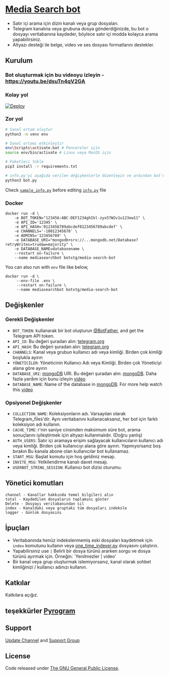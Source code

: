 # [Media Search bot](https://github.com/Mahesh0253/Media-Search-bot)

* Satır içi arama için dizin kanalı veya grup dosyaları.
* Telegram kanalına veya grubuna dosya gönderdiğinizde, bu bot o dosyayı veritabanına kaydeder, böylece satır içi modda kolayca arama yapabilirsiniz.
* Altyazı desteği ile belge, video ve ses dosyası formatlarını destekler.

## Kurulum

### Bot oluşturmak için bu videoyu izleyin - https://youtu.be/dsuTn4qV2GA
### Kolay yol
[![Deploy](https://www.herokucdn.com/deploy/button.svg)](https://dashboard.heroku.com/new?template=https://github.com/Drmehmetaktass/Media-Search-bot)


### Zor yol
```bash
# Sanal ortam oluştur
python3 -m venv env

# Sanal ortamı etkinleştir
env\Scripts\activate.bat # Pencereler için
source env/bin/activate # Linux veya MacOS için

# Paketleri Yükle
pip3 install -r requirements.txt

# info.py'yi aşağıda verilen değişkenlerle düzenleyin ve ardından bot'u çalıştırın
python3 bot.py
```
Check [`sample_info.py`](sample_info.py) before editing [`info.py`](info.py) file

### Docker
```
docker run -d \
    -e BOT_TOKEN="123456:ABC-DEF1234ghIkl-zyx57W2v1u123ew11" \
    -e API_ID='12345' \
    -e API_HASH='0123456789abcdef0123456789abcdef' \
    -e CHANNELS='-10012345678' \
    -e ADMINS='123456789' \
    -e DATABASE_URI="mongodb+srv://...mongodb.net/Database?retryWrites=true&w=majority" \
    -e DATABASE_NAME=databasename \
    --restart on-failure \
    --name mediasearchbot botxtg/media-search-bot
```
You can also run with `env` file like below,
```
docker run -d \ 
     --env-file .env \
     --restart on-failure \
     --name mediasearchbot botxtg/media-search-bot
```

## Değişkenler
### Gerekli Değişkenler
* `BOT_TOKEN`: kullanarak bir bot oluşturun [@BotFather](https://telegram.dog/BotFather), and get the Telegram API token.
* `API_ID`: Bu değeri şuradan alın: [telegram.org](https://my.telegram.org/apps)
* `API_HASH`: Bu değeri şuradan alın: [telegram.org](https://my.telegram.org/apps)
* `CHANNELS`: Kanal veya grubun kullanıcı adı veya kimliği. Birden çok kimliği boşlukla ayırın
* `YÖNETİCİLER`: Yöneticinin Kullanıcı Adı veya Kimliği. Birden çok Yöneticiyi alana göre ayırın
* `DATABASE_URI`: [mongoDB](https://www.mongodb.com) URI. Bu değeri şuradan alın: [mongoDB](https://www.mongodb.com). Daha fazla yardım için bunu izleyin [video](https://youtu.be/dsuTn4qV2GA)
* `DATABASE_NAME`: Name of the database in [mongoDB](https://www.mongodb.com). For more help watch this [video](https://youtu.be/dsuTn4qV2GA)

### Opsiyonel Değişkenler
* `COLLECTION_NAME`: Koleksiyonların adı. Varsayılan olarak Telegram_files'dir. Aynı veritabanını kullanacaksanız, her bot için farklı koleksiyon adı kullanın.
* `CACHE_TIME`: r'nin saniye cinsinden maksimum süre bot, arama sonuçlarını iyileştirmek için altyazı kullanmalıdır. (Doğru yanlış)
* `AUTH_USERS`: Satır içi aramaya erişim sağlayacak kullanıcıların kullanıcı adı veya kimliği. Birden çok kullanıcıyı alana göre ayırın. Yapmıyorsanız boş bırakın Bu kanala abone olan kullanıcılar bot kullanamaz.
* `START_MSG`: Başlat komutu için hoş geldiniz mesajı.
* `INVITE_MSG`: Yetkilendirme kanalı davet mesajı.
* `USERBOT_STRING_SESSION`: Kullanıcı bot dizisi oturumu.
## Yönetici komutları
```
channel - Kanallar hakkında temel bilgileri alın
total - Kaydedilen dosyaların toplamını göster
Delete - Dosyayı veritabanından sil
index - Kanaldaki veya gruptaki tüm dosyaları indeksle
logger - Günlük dosyasını 
```
 
## İpuçları
* Veritabanında henüz indekslenmemiş eski dosyaları kaydetmek için `index` komutunu kullanın veya [one_time_indexer.py](one_time_indexer.py) dosyasını çalıştırın.
* Yapabilirsiniz use `|` Belirli bir dosya türünü ararken sorgu ve dosya türünü ayırmak için. Örneğin: `Yenilmezler | video'
* Bir kanal veya grup oluşturmak istemiyorsanız, kanal olarak sohbet kimliğinizi / kullanıcı adınızı kullanın. 
## Katkılar
Katkılara açığız.

## teşekkürler [Pyrogram](https://github.com/pyrogram/pyrogram)

## Support
[Update Channel](https://t.me/turkcbot) and [Support Group](https://t.me/marvelturkey)

## License
Code released under [The GNU General Public License](LICENSE).

